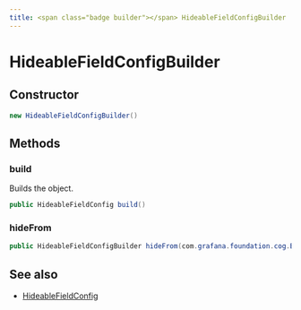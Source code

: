 ```yaml
---
title: <span class="badge builder"></span> HideableFieldConfigBuilder
---
```

# <span class="badge builder"></span> HideableFieldConfigBuilder

## Constructor

```java
new HideableFieldConfigBuilder()
```
## Methods

### <span class="badge object-method"></span> build

Builds the object.

```java
public HideableFieldConfig build()
```

### <span class="badge object-method"></span> hideFrom

```java
public HideableFieldConfigBuilder hideFrom(com.grafana.foundation.cog.Builder<HideSeriesConfig> hideFrom)
```

## See also

 * <span class="badge object-type-class"></span> [HideableFieldConfig](./object-HideableFieldConfig.md)

